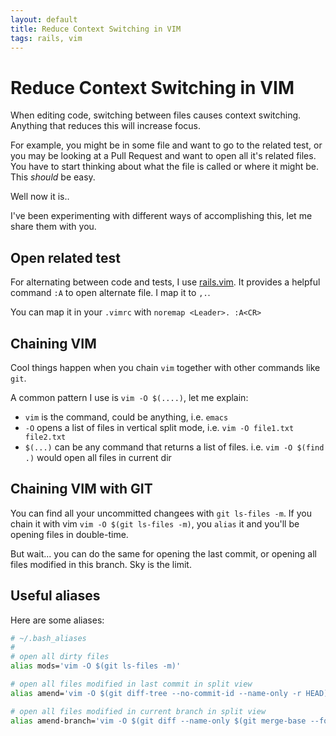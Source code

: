 ```yaml
---
layout: default
title: Reduce Context Switching in VIM
tags: rails, vim
---
```


# Reduce Context Switching in VIM

When editing code, switching between files causes context switching. Anything that reduces this will increase focus.

For example, you might be in some file and want to go to the related test, or you may be looking at a Pull Request and want to open all it's related files. You have to start thinking about what the file is called or where it might be. This *should* be easy.

Well now it is..

I've been experimenting with different ways of accomplishing this, let me share them with you.

## Open related test

For alternating between code and tests, I use [rails.vim](https://github.com/tpope/vim-rails). It provides a helpful command `:A` to open alternate file. I map it to `,.`.

You can map it in your `.vimrc` with `noremap <Leader>. :A<CR>`

## Chaining VIM

Cool things happen when you chain `vim` together with other commands like `git`.

A common pattern I use is `vim -O $(....)`, let me explain:

  - `vim` is the command, could be anything, i.e. `emacs`
  - `-O` opens a list of files in vertical split mode, i.e. `vim -O file1.txt file2.txt`
  - `$(...)` can be any command that returns a list of files. i.e. `vim -O $(find .)` would open all files in current dir

## Chaining VIM with GIT

You can find all your uncommitted changees with `git ls-files -m`. If you chain it with vim `vim -O $(git ls-files -m)`, you `alias` it and you'll be opening files in double-time.

But wait... you can do the same for opening the last commit, or opening all files modified in this branch. Sky is the limit.

## Useful aliases

Here are some aliases:

```bash
# ~/.bash_aliases
#
# open all dirty files
alias mods='vim -O $(git ls-files -m)'

# open all files modified in last commit in split view
alias amend='vim -O $(git diff-tree --no-commit-id --name-only -r HEAD)'

# open all files modified in current branch in split view
alias amend-branch='vim -O $(git diff --name-only $(git merge-base --fork-point origin/master)..)'
```
